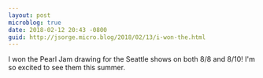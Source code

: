 ```yaml
---
layout: post
microblog: true
date: 2018-02-12 20:43 -0800
guid: http://jsorge.micro.blog/2018/02/13/i-won-the.html
---
```

I won the Pearl Jam drawing for the Seattle shows on both 8/8 and 8/10! I'm so excited to see them this summer.
